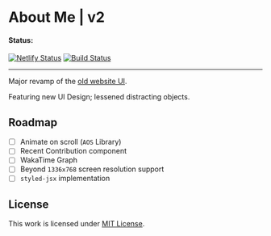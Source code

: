 # About Me | v2

#### Status:

[![Netlify Status](https://api.netlify.com/api/v1/badges/855b71ad-f06d-42ab-9d06-2e3576eb6ff9/deploy-status)](https://app.netlify.com/sites/jhdcruz-v2/deploys) [![Build Status](https://travis-ci.com/jhdcruz/jhdcruz.github.io-v2.svg?token=fiiouVpFksoACZRN1N2B&branch=master)](https://travis-ci.com/jhdcruz/jhdcruz.github.io-v2)

---

Major revamp of the [old website UI](https://github.com/jhdcruz/jhdcruz.github.io-v1).

Featuring new UI Design; lessened distracting objects.

## Roadmap

- [ ] Animate on scroll (`AOS` Library)
- [ ] Recent Contribution component
- [ ] WakaTime Graph
- [ ] Beyond `1336x768` screen resolution support
- [ ] `styled-jsx` implementation

## License

This work is licensed under [MIT License](https://github.com/jhdcruz/jhdcruz.github.io/blob/master/LICENSE.txt).
